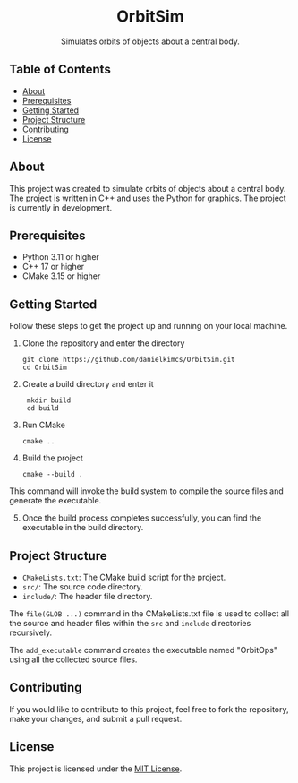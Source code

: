 <h1 align="center">OrbitSim</h1>

<p align="center">
  Simulates orbits of objects about a central body. 
</p>

## Table of Contents

- [About](#about)
- [Prerequisites](#prerequisites)
- [Getting Started](#getting-started)
- [Project Structure](#project-structure)
- [Contributing](#contributing)
- [License](#license)

## About

This project was created to simulate orbits of objects about a central body. The project is written in C++ and uses the Python for graphics. The project is currently in development.

## Prerequisites

- Python 3.11 or higher
- C++ 17 or higher
- CMake 3.15 or higher

## Getting Started

Follow these steps to get the project up and running on your local machine.

1. Clone the repository and enter the directory
   ```shell
   git clone https://github.com/danielkimcs/OrbitSim.git
   cd OrbitSim
   ```
2. Create a build directory and enter it
   ```shell
    mkdir build
    cd build
    ```

3. Run CMake
    ```shell
    cmake ..
    ```

4. Build the project
    ```shell
    cmake --build .
    ```

This command will invoke the build system to compile the source files and generate the executable.

5. Once the build process completes successfully, you can find the executable in the build directory.

## Project Structure

- `CMakeLists.txt`: The CMake build script for the project.
- `src/`: The source code directory.
- `include/`: The header file directory.

The `file(GLOB ...)` command in the CMakeLists.txt file is used to collect all the source and header files within the `src` and `include` directories recursively.

The `add_executable` command creates the executable named "OrbitOps" using all the collected source files.

## Contributing

If you would like to contribute to this project, feel free to fork the repository, make your changes, and submit a pull request.

## License

This project is licensed under the [MIT License](LICENSE).
   